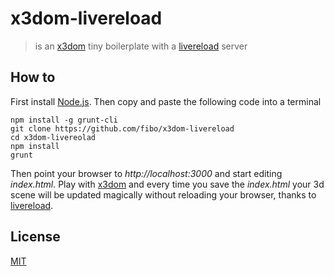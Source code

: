 # x3dom-livereload

> is an [x3dom][1] tiny boilerplate with a [livereload][2] server

## How to

First install [Node.js][3]. Then copy and paste the following code into a terminal

```
npm install -g grunt-cli
git clone https://github.com/fibo/x3dom-livereload
cd x3dom-livereolad
npm install
grunt
```

Then point your browser to *http://localhost:3000* and start editing *index.html*.
Play with [x3dom][1] and every time you save the *index.html* your 3d scene will be updated
magically without reloading your browser, thanks to [livereload][2].

## License

[MIT](http://g14n.info/mit-license)

  [1]: http://www.x3dom.org/ "x3dom"
  [2]: http://livereload.com/ "livereload"
  [3]: https://nodejs.org/ "Node.js"
